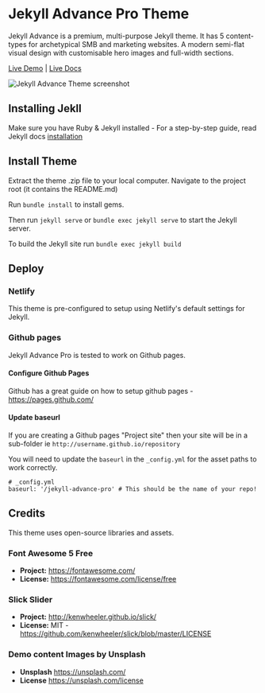 # Jekyll Advance Pro Theme

Jekyll Advance is a premium, multi-purpose Jekyll theme. It has 5 content-types for archetypical SMB and marketing websites. A modern semi-flat visual design with customisable hero images and full-width sections.

[Live Demo](https://jekyll-advance-pro.netlify.com/) |
[Live Docs](https://www.zerostatic.io/docs/jekyll-advance-pro/install/)

![Jekyll Advance Theme screenshot](https://www.zerostatic.io/theme/jekyll-advance-pro/screenshot.png)

## Installing Jekll

Make sure you have Ruby & Jekyll installed - For a step-by-step guide, read Jekyll docs [installation](https://jekyllrb.com/docs/installation/)

## Install Theme

Extract the theme .zip file to your local computer. Navigate to the project root (it contains the README.md)

Run `bundle install` to install gems.

Then run `jekyll serve` or `bundle exec jekyll serve` to start the Jekyll server.

To build the Jekyll site run `bundle exec jekyll build`

## Deploy

### Netlify

This theme is pre-configured to setup using Netlify's default settings for Jekyll.

### Github pages

Jekyll Advance Pro is tested to work on Github pages.

#### Configure Github Pages

Github has a great guide on how to setup github pages - https://pages.github.com/

#### Update baseurl

If you are creating a Github pages "Project site" then your site will be in a sub-folder ie `http://username.github.io/repository`

You will need to update the `baseurl` in the `_config.yml` for the asset paths to work correctly.

```
# _config.yml
baseurl: '/jekyll-advance-pro' # This should be the name of your repo!
```

## Credits

This theme uses open-source libraries and assets.

### Font Awesome 5 Free

- **Project:** https://fontawesome.com/
- **License:** https://fontawesome.com/license/free

### Slick Slider

- **Project:** http://kenwheeler.github.io/slick/
- **License:** MIT - https://github.com/kenwheeler/slick/blob/master/LICENSE

### Demo content Images by Unsplash

- **Unsplash** https://unsplash.com/
- **License** https://unsplash.com/license
